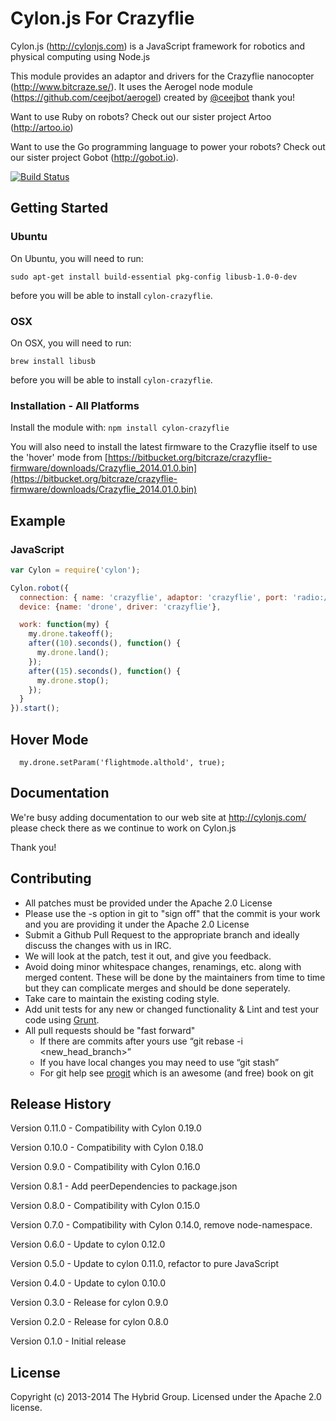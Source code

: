 # Cylon.js For Crazyflie

Cylon.js (http://cylonjs.com) is a JavaScript framework for robotics and physical computing using Node.js

This module provides an adaptor and drivers for the Crazyflie nanocopter (http://www.bitcraze.se/). It uses the Aerogel node module (https://github.com/ceejbot/aerogel) created by [@ceejbot](https://github.com/ceejbot) thank you!

Want to use Ruby on robots? Check out our sister project Artoo (http://artoo.io)

Want to use the Go programming language to power your robots? Check out our sister project Gobot (http://gobot.io).

[![Build Status](https://secure.travis-ci.org/hybridgroup/cylon-crazyflie.png?branch=master)](http://travis-ci.org/hybridgroup/cylon-crazyflie)

## Getting Started

### Ubuntu

On Ubuntu, you will need to run:

```
sudo apt-get install build-essential pkg-config libusb-1.0-0-dev
```

before you will be able to install `cylon-crazyflie`.

### OSX

On OSX, you will need to run:

```
brew install libusb
```

before you will be able to install `cylon-crazyflie`.

### Installation - All Platforms

Install the module with: `npm install cylon-crazyflie`

You will also need to install the latest firmware to the Crazyflie itself to use the 'hover' mode from [https://bitbucket.org/bitcraze/crazyflie-firmware/downloads/Crazyflie_2014.01.0.bin](https://bitbucket.org/bitcraze/crazyflie-firmware/downloads/Crazyflie_2014.01.0.bin)

## Example

### JavaScript
```javascript
var Cylon = require('cylon');

Cylon.robot({
  connection: { name: 'crazyflie', adaptor: 'crazyflie', port: 'radio://1/10/250KPS' },
  device: {name: 'drone', driver: 'crazyflie'},

  work: function(my) {
    my.drone.takeoff();
    after((10).seconds(), function() { 
      my.drone.land();
    });
    after((15).seconds(), function() { 
      my.drone.stop();
    });
  }
}).start();
```

## Hover Mode

```
  my.drone.setParam('flightmode.althold', true);
```

## Documentation
We're busy adding documentation to our web site at http://cylonjs.com/ please check there as we continue to work on Cylon.js

Thank you!

## Contributing

* All patches must be provided under the Apache 2.0 License
* Please use the -s option in git to "sign off" that the commit is your work and you are providing it under the Apache 2.0 License
* Submit a Github Pull Request to the appropriate branch and ideally discuss the changes with us in IRC.
* We will look at the patch, test it out, and give you feedback.
* Avoid doing minor whitespace changes, renamings, etc. along with merged content. These will be done by the maintainers from time to time but they can complicate merges and should be done seperately.
* Take care to maintain the existing coding style.
* Add unit tests for any new or changed functionality & Lint and test your code using [Grunt](http://gruntjs.com/).
* All pull requests should be "fast forward"
  * If there are commits after yours use “git rebase -i <new_head_branch>”
  * If you have local changes you may need to use “git stash”
  * For git help see [progit](http://git-scm.com/book) which is an awesome (and free) book on git

## Release History

Version 0.11.0 - Compatibility with Cylon 0.19.0

Version 0.10.0 - Compatibility with Cylon 0.18.0

Version 0.9.0 - Compatibility with Cylon 0.16.0

Version 0.8.1 - Add peerDependencies to package.json

Version 0.8.0 - Compatibility with Cylon 0.15.0

Version 0.7.0 - Compatibility with Cylon 0.14.0, remove node-namespace.

Version 0.6.0 - Update to cylon 0.12.0

Version 0.5.0 - Update to cylon 0.11.0, refactor to pure JavaScript

Version 0.4.0 - Update to cylon 0.10.0

Version 0.3.0 - Release for cylon 0.9.0

Version 0.2.0 - Release for cylon 0.8.0

Version 0.1.0 - Initial release

## License
Copyright (c) 2013-2014 The Hybrid Group. Licensed under the Apache 2.0 license.
